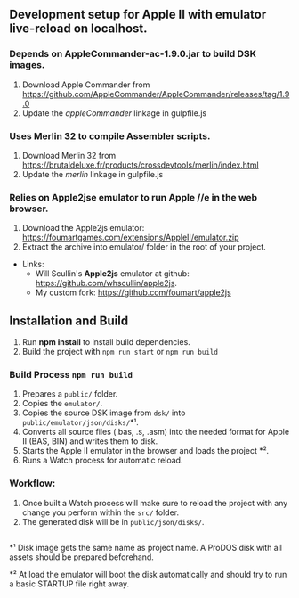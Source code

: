 ## Development setup for Apple II with emulator live-reload on localhost.

### Depends on AppleCommander-ac-1.9.0.jar to build DSK images.

1. Download Apple Commander from https://github.com/AppleCommander/AppleCommander/releases/tag/1.9.0
2. Update the _appleCommander_ linkage in gulpfile.js

### Uses Merlin 32 to compile Assembler scripts.

1. Download Merlin 32 from https://brutaldeluxe.fr/products/crossdevtools/merlin/index.html
2. Update the _merlin_ linkage in gulpfile.js

### Relies on Apple2jse emulator to run Apple //e in the web browser.

1. Download the Apple2js emulator: https://foumartgames.com/extensions/AppleII/emulator.zip
2. Extract the archive into emulator/ folder in the root of your project.

- Links:
  - Will Scullin's **Apple2js** emulator at github: https://github.com/whscullin/apple2js.
  - My custom fork: https://github.com/foumart/apple2js


## Installation and Build

1. Run **npm install** to install build dependencies.
2. Build the project with `npm run start` or `npm run build`

### Build Process `npm run build`

1. Prepares a `public/` folder.
2. Copies the `emulator/`.
3. Copies the source DSK image from `dsk/` into `public/emulator/json/disks/`*¹.
4. Converts all source files (.bas, .s, .asm) into the needed format for Apple II (BAS, BIN) and writes them to disk.
5. Starts the Apple II emulator in the browser and loads the project *².
6. Runs a Watch process for automatic reload.

### Workflow:

1. Once built a Watch process will make sure to reload the project with any change you perform within the `src/` folder.
2. The generated disk will be in `public/json/disks/`.

##
   
  *¹ Disk image gets the same name as project name. A ProDOS disk with all assets should be prepared beforehand.

  *² At load the emulator will boot the disk automatically and should try to run a basic STARTUP file right away.

